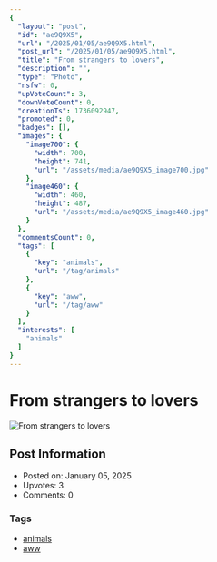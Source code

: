 ```yaml
---
{
  "layout": "post",
  "id": "ae9Q9X5",
  "url": "/2025/01/05/ae9Q9X5.html",
  "post_url": "/2025/01/05/ae9Q9X5.html",
  "title": "From strangers to lovers",
  "description": "",
  "type": "Photo",
  "nsfw": 0,
  "upVoteCount": 3,
  "downVoteCount": 0,
  "creationTs": 1736092947,
  "promoted": 0,
  "badges": [],
  "images": {
    "image700": {
      "width": 700,
      "height": 741,
      "url": "/assets/media/ae9Q9X5_image700.jpg"
    },
    "image460": {
      "width": 460,
      "height": 487,
      "url": "/assets/media/ae9Q9X5_image460.jpg"
    }
  },
  "commentsCount": 0,
  "tags": [
    {
      "key": "animals",
      "url": "/tag/animals"
    },
    {
      "key": "aww",
      "url": "/tag/aww"
    }
  ],
  "interests": [
    "animals"
  ]
}
---
```


# From strangers to lovers

![From strangers to lovers](/assets/media/ae9Q9X5_image700.jpg)

## Post Information

- Posted on: January 05, 2025
- Upvotes: 3
- Comments: 0

### Tags

- [animals](/tag/animals)
- [aww](/tag/aww)
